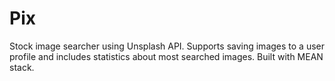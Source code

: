 # Pix
Stock image searcher using Unsplash API. Supports saving images to a user profile and includes statistics about most searched images. Built with MEAN stack. 


		  
